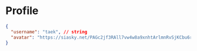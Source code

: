 # Profile

<!-- embedme profile.json -->
```json
{
  "username": "taek", // string
  "avatar": "https://siasky.net/PAGc2jf3RAll7vw4w8a9xnhtArlmnRvSjKCbu6rcPVBeSg" // string
}

```
